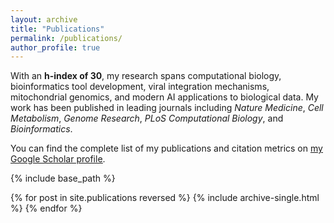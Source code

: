 ```yaml
---
layout: archive
title: "Publications"
permalink: /publications/
author_profile: true
---
```


With an **h-index of 30**, my research spans computational biology, bioinformatics tool development, viral integration mechanisms, mitochondrial genomics, and modern AI applications to biological data. My work has been published in leading journals including *Nature Medicine*, *Cell Metabolism*, *Genome Research*, *PLoS Computational Biology*, and *Bioinformatics*.

You can find the complete list of my publications and citation metrics on <u><a href="https://scholar.google.com/citations?user=dTC-vJIAAAAJ&hl=en" target="_blank">my Google Scholar profile</a></u>.

{% include base_path %}

{% for post in site.publications reversed %}
  {% include archive-single.html %}
{% endfor %}
